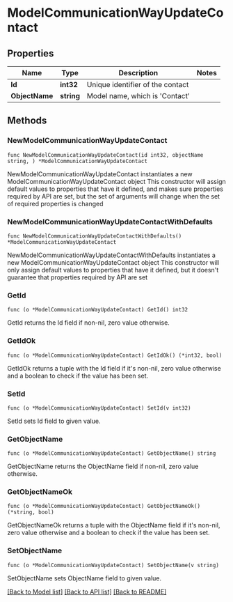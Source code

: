 # ModelCommunicationWayUpdateContact

## Properties

Name | Type | Description | Notes
------------ | ------------- | ------------- | -------------
**Id** | **int32** | Unique identifier of the contact | 
**ObjectName** | **string** | Model name, which is &#39;Contact&#39; | 

## Methods

### NewModelCommunicationWayUpdateContact

`func NewModelCommunicationWayUpdateContact(id int32, objectName string, ) *ModelCommunicationWayUpdateContact`

NewModelCommunicationWayUpdateContact instantiates a new ModelCommunicationWayUpdateContact object
This constructor will assign default values to properties that have it defined,
and makes sure properties required by API are set, but the set of arguments
will change when the set of required properties is changed

### NewModelCommunicationWayUpdateContactWithDefaults

`func NewModelCommunicationWayUpdateContactWithDefaults() *ModelCommunicationWayUpdateContact`

NewModelCommunicationWayUpdateContactWithDefaults instantiates a new ModelCommunicationWayUpdateContact object
This constructor will only assign default values to properties that have it defined,
but it doesn't guarantee that properties required by API are set

### GetId

`func (o *ModelCommunicationWayUpdateContact) GetId() int32`

GetId returns the Id field if non-nil, zero value otherwise.

### GetIdOk

`func (o *ModelCommunicationWayUpdateContact) GetIdOk() (*int32, bool)`

GetIdOk returns a tuple with the Id field if it's non-nil, zero value otherwise
and a boolean to check if the value has been set.

### SetId

`func (o *ModelCommunicationWayUpdateContact) SetId(v int32)`

SetId sets Id field to given value.


### GetObjectName

`func (o *ModelCommunicationWayUpdateContact) GetObjectName() string`

GetObjectName returns the ObjectName field if non-nil, zero value otherwise.

### GetObjectNameOk

`func (o *ModelCommunicationWayUpdateContact) GetObjectNameOk() (*string, bool)`

GetObjectNameOk returns a tuple with the ObjectName field if it's non-nil, zero value otherwise
and a boolean to check if the value has been set.

### SetObjectName

`func (o *ModelCommunicationWayUpdateContact) SetObjectName(v string)`

SetObjectName sets ObjectName field to given value.



[[Back to Model list]](../README.md#documentation-for-models) [[Back to API list]](../README.md#documentation-for-api-endpoints) [[Back to README]](../README.md)


